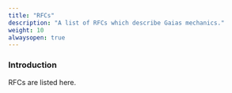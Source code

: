 ```yaml
---
title: "RFCs"
description: "A list of RFCs which describe Gaias mechanics."
weight: 10
alwaysopen: true
---
```


### Introduction

RFCs are listed here.
